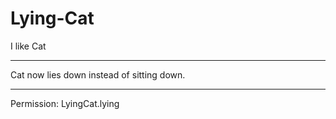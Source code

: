 # Lying-Cat
I like Cat

---

Cat now lies down instead of sitting down.

---

Permission:
LyingCat.lying
